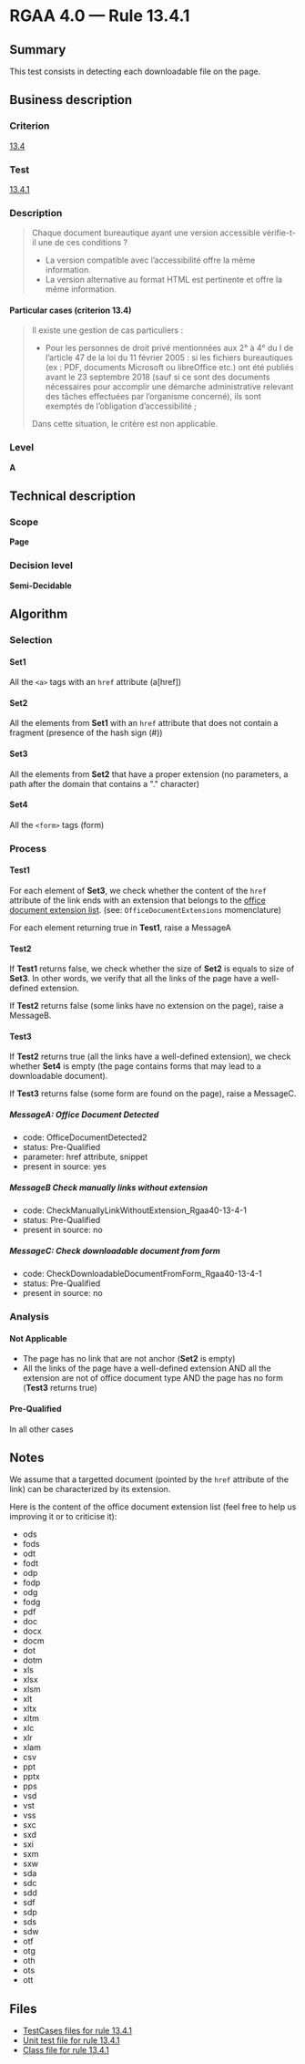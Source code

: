 # RGAA 4.0 — Rule 13.4.1

## Summary

This test consists in detecting each downloadable file on the page.

## Business description

### Criterion

[13.4](https://www.numerique.gouv.fr/publications/rgaa-accessibilite/methode/criteres/#crit-13-4)

### Test

[13.4.1](https://www.numerique.gouv.fr/publications/rgaa-accessibilite/methode/criteres/#test-13-4-1)

### Description

> Chaque document bureautique ayant une version accessible vérifie-t-il une de ces conditions ?
> 
> * La version compatible avec l’accessibilité offre la même information.
> * La version alternative au format HTML est pertinente et offre la même information.

#### Particular cases (criterion 13.4)

> Il existe une gestion de cas particuliers :
> 
> * Pour les personnes de droit privé mentionnées aux 2° à 4° du I de l’article 47 de la loi du 11 février 2005 : si les fichiers bureautiques (ex : PDF, documents Microsoft ou libreOffice etc.) ont été publiés avant le 23 septembre 2018 (sauf si ce sont des documents nécessaires pour accomplir une démarche administrative relevant des tâches effectuées par l’organisme concerné), ils sont exemptés de l’obligation d’accessibilité ;
> 
> Dans cette situation, le critère est non applicable.

### Level

**A**


## Technical description

### Scope

**Page**

### Decision level

**Semi-Decidable**

## Algorithm

### Selection

#### Set1

All the `<a>` tags with an `href` attribute (a[href])

#### Set2

All the elements from **Set1** with an `href` attribute that does not
contain a fragment (presence of the hash sign (#))

#### Set3

All the elements from **Set2** that have a proper extension (no
parameters, a path after the domain that contains a "." character)

#### Set4

All the `<form>` tags (form)

### Process

#### Test1

For each element of **Set3**, we check whether the content of the `href`
attribute of the link ends with an extension that belongs to the [office
document extension list](#notes). (see: `OfficeDocumentExtensions` momenclature)

For each element returning true in **Test1**, raise a MessageA

#### Test2

If **Test1** returns false, we check whether the size of **Set2** is equals to
size of **Set3**. In other words, we verify that all the links of the page
have a well-defined extension.

If **Test2** returns false (some links have no extension on the page), raise
a MessageB.

#### Test3

If **Test2** returns true (all the links have a well-defined extension), we
check whether **Set4** is empty (the page contains forms that may lead to a
downloadable document).

If **Test3** returns false (some form are found on the page), raise a
MessageC.

##### MessageA: Office Document Detected

-   code: OfficeDocumentDetected2
-   status: Pre-Qualified
-   parameter: href attribute, snippet
-   present in source: yes

##### MessageB  Check manually links without extension

-   code: CheckManuallyLinkWithoutExtension_Rgaa40-13-4-1
-   status: Pre-Qualified
-   present in source: no

##### MessageC: Check downloadable document from form

-   code: CheckDownloadableDocumentFromForm_Rgaa40-13-4-1
-   status: Pre-Qualified
-   present in source: no

### Analysis

#### Not Applicable

-   The page has no link that are not anchor (**Set2** is empty)
-   All the links of the page have a well-defined
    extension AND all the extension are not of office document type AND
    the page has no form (**Test3** returns true)

#### Pre-Qualified

In all other cases

## Notes

We assume that a targetted document (pointed by the `href` attribute of
the link) can be characterized by its extension.

Here is the content of the office document extension list (feel free to
help us improving it or to criticise it):

- ods
- fods
- odt
- fodt
- odp
- fodp
- odg
- fodg
- pdf
- doc
- docx
- docm
- dot
- dotm
- xls
- xlsx
- xlsm
- xlt
- xltx
- xltm
- xlc
- xlr
- xlam
- csv
- ppt
- pptx
- pps
- vsd
- vst
- vss
- sxc
- sxd
- sxi
- sxm
- sxw
- sda
- sdc
- sdd
- sdf
- sdp
- sds
- sdw
- otf
- otg
- oth
- ots
- ott

## Files

- [TestCases files for rule 13.4.1](https://gitlab.com/asqatasun/Asqatasun/-/tree/master/rules/rules-rgaa4.0/src/test/resources/testcases/rgaa40/Rgaa40Rule130401/)
- [Unit test file for rule 13.4.1](https://gitlab.com/asqatasun/Asqatasun/-/blob/master/rules/rules-rgaa4.0/src/test/java/org/asqatasun/rules/rgaa40/Rgaa40Rule130401Test.java)
- [Class file for rule 13.4.1](https://gitlab.com/asqatasun/Asqatasun/-/blob/master/rules/rules-rgaa4.0/src/main/java/org/asqatasun/rules/rgaa40/Rgaa40Rule130401.java)
